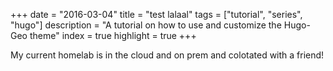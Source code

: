 +++
date = "2016-03-04"
title = "test lalaal"
tags = ["tutorial", "series", "hugo"]
description = "A tutorial on how to use and customize the Hugo-Geo theme"
index = true
highlight = true
+++

My current homelab is in the cloud and on prem and colotated with a friend!

